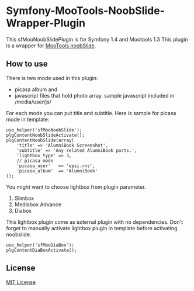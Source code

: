 Symfony-MooTools-NoobSlide-Wrapper-Plugin
=========================================

This sfMooNoobSlidePlugin is for Symfony 1.4 and Mootools 1.3
This plugin is a wrapper for [MooTools noobSlide](http://www.efectorelativo.net/laboratory/noobSlide/).

How to use
----------

There is two mode used in this plugin:

*	picasa album and
*	javascript files that hold photo array. 
    sample javascript included in /media/user/js/

For each mode you can put title and subtitle.
Here is sample for picasa mode in template:

	use_helper('sfMooNoobSlide'); 
	plgContentNoobSlideActivate();
	plgContentNoobSlide(array(
		'title' => 'AlumniBook Screenshot',
		'subtitle' => 'Any related AlumniBook ports.',
		'lightbox_type' => 3,		
		// picasa mode	
		'picasa_user'	=> 'epsi.rns',
		'picasa_album'	=> 'AlumniBook'
	));
	
You might want to choose lightbox from plugin parameter.

1.	Slimbox
2.	Mediabox Advance
3.	Diabox

This lightbox plugin come as external plugin with no dependencies.
Don't forget to manually activate lightbox plugin in template before activating noobslide.

	use_helper('sfMooDiaBox'); 
	plgContentDiaBoxActivate();
	
License
-------

[MIT License](http://www.opensource.org/licenses/mit-license.php)	
